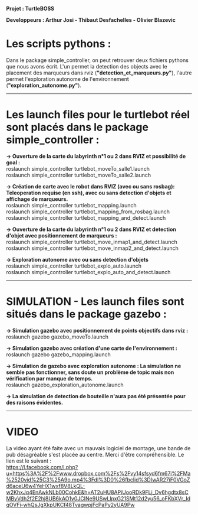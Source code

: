 **Projet : TurtleBOSS**

**Developpeurs : Arthur Josi - Thibaut Desfachelles - Olivier Blazevic** 


Les scripts pythons :
==
Dans le package simple_controller, on peut retrouver deux fichiers pythons que nous avons écrit. L'un permet la detection des objects avec le placement des marqueurs dans rviz (**"detection_et_marqueurs.py"**), l'autre permet l'exploration autonome de l'environnement (**"exploration_autonome.py"**).

---
Les launch files pour le turtlebot réel sont placés dans le package simple_controller :
==
**-> Ouverture de la carte du labyrinth n°1 ou 2 dans RVIZ et possibilité de goal :**  
roslaunch simple_controller turtlebot_moveTo_salle1.launch  
roslaunch simple_controller turtlebot_moveTo_salle2.launch

**-> Création de carte avec le robot dans RVIZ (avec ou sans rosbag): Teleoperation requise (en ssh), avec ou sans detection d'objets et affichage de marqueurs.**  
roslaunch simple_controller turtlebot_mapping.launch  
roslaunch simple_controller turtlebot_mapping_from_rosbag.launch   
roslaunch simple_controller turtlebot_mapping_and_detect.launch  
		
**-> Ouverture de la carte du labyrinth n°1 ou 2 dans RVIZ et detection d'objet avec positionnement de marqueurs :**  
roslaunch simple_controller turtlebot_move_inmap1_and_detect.launch 	 
roslaunch simple_controller turtlebot_move_inmap2_and_detect.launch 	 

**-> Exploration autonome avec ou sans detection d'objets**   
roslaunch simple_controller turtlebot_explo_auto.launch  
roslaunch simple_controller turtlebot_explo_auto_and_detect.launch  

---

SIMULATION - Les launch files sont situés dans le package gazebo :
==
**-> Simulation gazebo avec positionnement de points objectifs dans rviz :**  
roslaunch gazebo gazebo_moveTo.launch 

**-> Simulation gazebo avec création d'une carte de l'environnement :**  
roslaunch gazebo gazebo_mapping.launch

**-> Simulation de gazebo avec exploration autonome : La simulation ne semble pas fonctionner, sans doute un problème de topic mais non vérification par manque de temps.**   
roslaunch gazebo_exploration_autonome.launch

**-> La simulation de detection de bouteille n'aura pas été présentée pour des raisons évidentes.** 

---
VIDEO
==
La video ayant été faite avec un mauvais logiciel de montage, une bande de pub désagréable s'est placée au centre.
Merci d'être compréhensible. Le lien est le suivant :  
https://l.facebook.com/l.php?u=https%3A%2F%2Fwww.dropbox.com%2Fs%2Fvy14sfsyd6fm67i%2FMa%2520vid%25C3%25A9o.mp4%3Fdl%3D0%26fbclid%3DIwAR27iF0VGoZd6aceU6w4YeHX1wxf8V8LkQL-w2KhxJq4EnAwkNLb00CohkE&h=AT2uHU8APiUooRDk9FLj_Dv6hgdtx8sCMByVdh2f2E2hj8UB6kAO1v0JCINe9USwLlpxG21SMt12d2yu56_oFKbXVr_IdqOVFi-whQsJgXkpUKCf48TvagwpjFcPaPy2yUA9Pw
